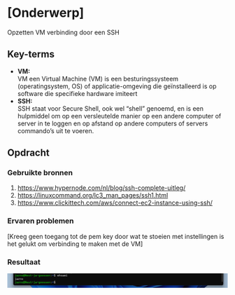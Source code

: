 # [Onderwerp]
Opzetten VM verbinding door een SSH
## Key-terms
* __VM:__  
VM een Virtual Machine (VM) is een besturingssysteem (operatingsystem, OS) of applicatie-omgeving die geïnstalleerd is op software die specifieke hardware imiteert
* __SSH:__   
SSH staat voor Secure Shell, ook wel “shell” genoemd, en is een hulpmiddel om op een versleutelde manier op een andere computer of server in te loggen en op afstand op andere computers of servers commando’s uit te voeren. 

## Opdracht
### Gebruikte bronnen
1. https://www.hypernode.com/nl/blog/ssh-complete-uitleg/
2. https://linuxcommand.org/lc3_man_pages/ssh1.html
3. https://www.clickittech.com/aws/connect-ec2-instance-using-ssh/

### Ervaren problemen
[Kreeg geen toegang tot de pem key door wat te stoeien  met instellingen is het gelukt om verbinding te maken met de VM]

### Resultaat
![Inloggen](../00_includes/inloggen.png) 
